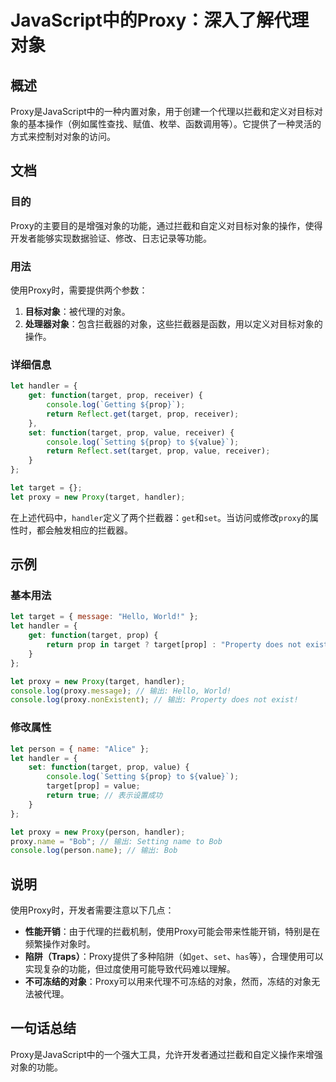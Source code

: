 <!--
Meta Description: # JavaScript中的Proxy：深入了解代理对象 ## 概述 Proxy是JavaScript中的一种内置对象，用于创建一个代理以拦截和定义对目标对象的基本操作（例如属性查找、赋值、枚举、函数调用等）。它提供了一种灵活的方式来控制对对象的访问。 ## 文档 ### 目的 Proxy的主要目的...
Meta Keywords: target, prop, proxy, let, handler
-->

# JavaScript中的Proxy：深入了解代理对象

## 概述
Proxy是JavaScript中的一种内置对象，用于创建一个代理以拦截和定义对目标对象的基本操作（例如属性查找、赋值、枚举、函数调用等）。它提供了一种灵活的方式来控制对对象的访问。

## 文档
### 目的
Proxy的主要目的是增强对象的功能，通过拦截和自定义对目标对象的操作，使得开发者能够实现数据验证、修改、日志记录等功能。

### 用法
使用Proxy时，需要提供两个参数：
1. **目标对象**：被代理的对象。
2. **处理器对象**：包含拦截器的对象，这些拦截器是函数，用以定义对目标对象的操作。

### 详细信息
```javascript
let handler = {
    get: function(target, prop, receiver) {
        console.log(`Getting ${prop}`);
        return Reflect.get(target, prop, receiver);
    },
    set: function(target, prop, value, receiver) {
        console.log(`Setting ${prop} to ${value}`);
        return Reflect.set(target, prop, value, receiver);
    }
};

let target = {};
let proxy = new Proxy(target, handler);
```
在上述代码中，`handler`定义了两个拦截器：`get`和`set`。当访问或修改`proxy`的属性时，都会触发相应的拦截器。

## 示例
### 基本用法
```javascript
let target = { message: "Hello, World!" };
let handler = {
    get: function(target, prop) {
        return prop in target ? target[prop] : "Property does not exist!";
    }
};

let proxy = new Proxy(target, handler);
console.log(proxy.message); // 输出: Hello, World!
console.log(proxy.nonExistent); // 输出: Property does not exist!
```

### 修改属性
```javascript
let person = { name: "Alice" };
let handler = {
    set: function(target, prop, value) {
        console.log(`Setting ${prop} to ${value}`);
        target[prop] = value;
        return true; // 表示设置成功
    }
};

let proxy = new Proxy(person, handler);
proxy.name = "Bob"; // 输出: Setting name to Bob
console.log(person.name); // 输出: Bob
```

## 说明
使用Proxy时，开发者需要注意以下几点：
- **性能开销**：由于代理的拦截机制，使用Proxy可能会带来性能开销，特别是在频繁操作对象时。
- **陷阱（Traps）**：Proxy提供了多种陷阱（如`get`、`set`、`has`等），合理使用可以实现复杂的功能，但过度使用可能导致代码难以理解。
- **不可冻结的对象**：Proxy可以用来代理不可冻结的对象，然而，冻结的对象无法被代理。

## 一句话总结
Proxy是JavaScript中的一个强大工具，允许开发者通过拦截和自定义操作来增强对象的功能。